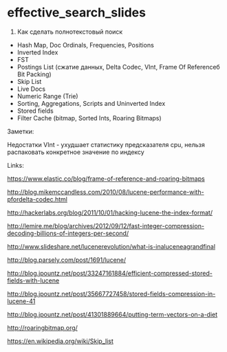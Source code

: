 # effective_search_slides

1. Как сделать полнотекстовый поиск
 - Hash Map, Doc Ordinals, Frequencies, Positions
 - Inverted Index
 - FST
 - Postings List (сжатие данных, Delta Codec, VInt, Frame Of Referenceб Bit Packing)
 - Skip List
 - Live Docs
 - Numeric Range (Trie)
 - Sorting, Aggregations, Scripts and Uninverted Index
 - Stored fields
 - Filter Cache (bitmap, Sorted Ints, Roaring Bitmaps)

Заметки:

Недостатки VInt - ухудшает статистику предсказателя cpu, нельзя распаковать конкретное значение по индексу

Links:

https://www.elastic.co/blog/frame-of-reference-and-roaring-bitmaps

http://blog.mikemccandless.com/2010/08/lucene-performance-with-pfordelta-codec.html

http://hackerlabs.org/blog/2011/10/01/hacking-lucene-the-index-format/

http://lemire.me/blog/archives/2012/09/12/fast-integer-compression-decoding-billions-of-integers-per-second/

http://www.slideshare.net/lucenerevolution/what-is-inaluceneagrandfinal

http://blog.parsely.com/post/1691/lucene/

http://blog.jpountz.net/post/33247161884/efficient-compressed-stored-fields-with-lucene

http://blog.jpountz.net/post/35667727458/stored-fields-compression-in-lucene-41

http://blog.jpountz.net/post/41301889664/putting-term-vectors-on-a-diet

http://roaringbitmap.org/

https://en.wikipedia.org/wiki/Skip_list
